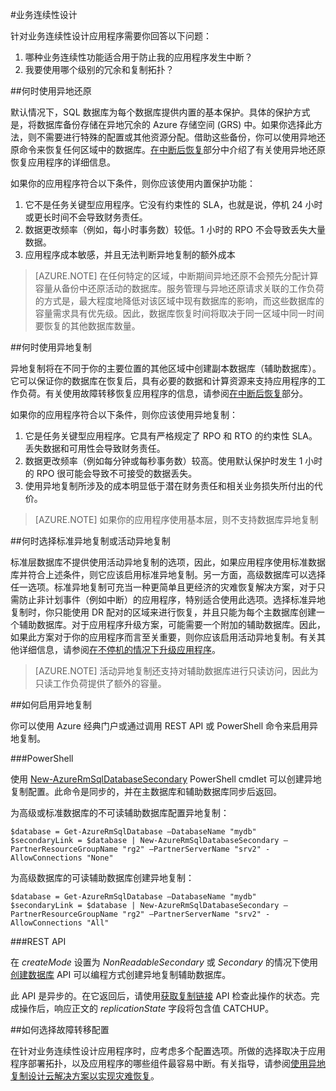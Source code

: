 <properties 
   pageTitle="SQL 数据库的业务连续性设计" 
   description="选择指南.本部分将提供有关如何选择要使用的 BCDR 功能以及何时使用这些功能的指南。这包括使用 SQL DB 自动获取的内容的说明。"
   services="sql-database" 
   documentationCenter="" 
   authors="elfisher" 
   manager="jeffreyg" 
   editor="monicar"/>

<tags
   ms.service="sql-database"
   ms.date="02/09/2016"
   wacn.date="03/21/2016"/>

#业务连续性设计

针对业务连续性设计应用程序需要你回答以下问题：

1. 哪种业务连续性功能适合用于防止我的应用程序发生中断？
2. 我要使用哪个级别的冗余和复制拓扑？

##何时使用异地还原

默认情况下，SQL 数据库为每个数据库提供内置的基本保护。具体的保护方式是，将数据库备份存储在异地冗余的 Azure 存储空间 (GRS) 中。如果你选择此方法，则不需要进行特殊的配置或其他资源分配。借助这些备份，你可以使用异地还原命令来恢复任何区域中的数据库。[在中断后恢复](/documentation/articles/sql-database-disaster-recovery)部分中介绍了有关使用异地还原恢复应用程序的详细信息。

如果你的应用程序符合以下条件，则你应该使用内置保护功能：

1. 它不是任务关键型应用程序。它没有约束性的 SLA，也就是说，停机 24 小时或更长时间不会导致财务责任。
2. 数据更改频率（例如，每小时事务数）较低。1 小时的 RPO 不会导致丢失大量数据。
3. 应用程序成本敏感，并且无法判断异地复制的额外成本 

> [AZURE.NOTE] 在任何特定的区域，中断期间异地还原不会预先分配计算容量从备份中还原活动的数据库。服务管理与异地还原请求关联的工作负荷的方式是，最大程度地降低对该区域中现有数据库的影响，而这些数据库的容量需求具有优先级。因此，数据库恢复时间将取决于同一区域中同一时间要恢复的其他数据库数量。

##何时使用异地复制

异地复制将在不同于你的主要位置的其他区域中创建副本数据库（辅助数据库）。它可以保证你的数据库在恢复后，具有必要的数据和计算资源来支持应用程序的工作负荷。有关使用故障转移恢复应用程序的信息，请参阅[在中断后恢复](/documentation/articles/sql-database-disaster-recovery)部分。

如果你的应用程序符合以下条件，则你应该使用异地复制：

1. 它是任务关键型应用程序。它具有严格规定了 RPO 和 RTO 的约束性 SLA。丢失数据和可用性会导致财务责任。 
2. 数据更改频率（例如每分钟或每秒事务数）较高。使用默认保护时发生 1 小时的 RPO 很可能会导致不可接受的数据丢失。
3. 使用异地复制所涉及的成本明显低于潜在财务责任和相关业务损失所付出的代价。

> [AZURE.NOTE] 如果你的应用程序使用基本层，则不支持数据库异地复制

##何时选择标准异地复制或活动异地复制

标准层数据库不提供使用活动异地复制的选项，因此，如果应用程序使用标准数据库并符合上述条件，则它应该启用标准异地复制。另一方面，高级数据库可以选择任一选项。标准异地复制可充当一种更简单且更经济的灾难恢复解决方案，对于只需防止非计划事件（例如中断）的应用程序，特别适合使用此选项。选择标准异地复制时，你只能使用 DR 配对的区域来进行恢复，并且只能为每个主数据库创建一个辅助数据库。对于应用程序升级方案，可能需要一个附加的辅助数据库。因此，如果此方案对于你的应用程序而言至关重要，则你应该启用活动异地复制。有关其他详细信息，请参阅[在不停机的情况下升级应用程序](/documentation/articles/sql-database-business-continuity-application-upgrade)。

> [AZURE.NOTE] 活动异地复制还支持对辅助数据库进行只读访问，因此为只读工作负荷提供了额外的容量。

##如何启用异地复制

你可以使用 Azure 经典门户或通过调用 REST API 或 PowerShell 命令来启用异地复制。

###PowerShell

使用 [New-AzureRmSqlDatabaseSecondary](https://msdn.microsoft.com/zh-cn/library/mt603689.aspx) PowerShell cmdlet 可以创建异地复制配置。此命令是同步的，并在主数据库和辅助数据库同步后返回。

为高级或标准数据库的不可读辅助数据库配置异地复制：
		
    $database = Get-AzureRmSqlDatabase –DatabaseName "mydb"
    $secondaryLink = $database | New-AzureRmSqlDatabaseSecondary –PartnerResourceGroupName "rg2" –PartnerServerName "srv2" -AllowConnections "None"

为高级数据库的可读辅助数据库创建异地复制：

    $database = Get-AzureRmSqlDatabase –DatabaseName "mydb"
    $secondaryLink = $database | New-AzureRmSqlDatabaseSecondary –PartnerResourceGroupName "rg2" –PartnerServerName "srv2" -AllowConnections "All"
		 

###REST API 

在 *createMode* 设置为 *NonReadableSecondary* 或 *Secondary* 的情况下使用[创建数据库](https://msdn.microsoft.com/zh-cn/library/mt163685.aspx) API 可以编程方式创建异地复制辅助数据库。

此 API 是异步的。在它返回后，请使用[获取复制链接](https://msdn.microsoft.com/zh-cn/library/mt600778.aspx) API 检查此操作的状态。完成操作后，响应正文的 *replicationState* 字段将包含值 CATCHUP。


##如何选择故障转移配置 

在针对业务连续性设计应用程序时，应考虑多个配置选项。所做的选择取决于应用程序部署拓扑，以及应用程序的哪些组件最容易中断。有关指导，请参阅[使用异地复制设计云解决方案以实现灾难恢复](/documentation/articles/sql-database-designing-cloud-solutions-for-disaster-recovery)。

<!---HONumber=Mooncake_0307_2016-->